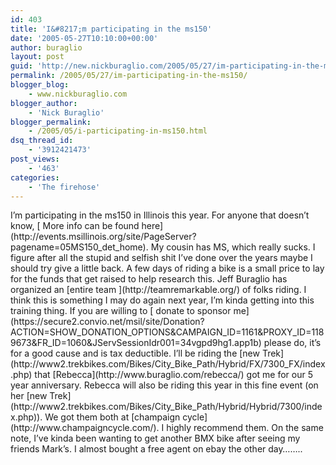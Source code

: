```yaml
---
id: 403
title: 'I&#8217;m participating in the ms150'
date: '2005-05-27T10:10:00+00:00'
author: buraglio
layout: post
guid: 'http://new.nickburaglio.com/2005/05/27/im-participating-in-the-ms150/'
permalink: /2005/05/27/im-participating-in-the-ms150/
blogger_blog:
    - www.nickburaglio.com
blogger_author:
    - 'Nick Buraglio'
blogger_permalink:
    - /2005/05/i-participating-in-ms150.html
dsq_thread_id:
    - '3912421473'
post_views:
    - '463'
categories:
    - 'The firehose'
---
```


<div></div>I’m participating in the ms150 in Illinois this year. For anyone that doesn’t know, [ More info can be found here](http://events.msillinois.org/site/PageServer?pagename=05MS150_det_home). My cousin has MS, which really sucks. I figure after all the stupid and selfish shit I’ve done over the years maybe I should try give a little back. A few days of riding a bike is a small price to lay for the funds that get raised to help research this.  
Jeff Buraglio has organized an [entire team ](http://teamremarkable.org/) of folks riding. I think this is something I may do again next year, I’m kinda getting into this training thing. If you are willing to [ donate to sponsor me](https://secure2.convio.net/msil/site/Donation?ACTION=SHOW_DONATION_OPTIONS&CAMPAIGN_ID=1161&PROXY_ID=1189673&FR_ID=1060&JServSessionIdr001=34vgpd9hg1.app1b) please do, it’s for a good cause and is tax deductible.  
I’ll be riding the [new Trek](http://www2.trekbikes.com/Bikes/City_Bike_Path/Hybrid/FX/7300_FX/index.php) that [Rebecca](http://www.buraglio.com/rebecca/) got me for our 5 year anniversary. Rebecca will also be riding this year in this fine event (on her [new Trek](http://www2.trekbikes.com/Bikes/City_Bike_Path/Hybrid/Hybrid/7300/index.php)). We got them both at [champaign cycle](http://www.champaigncycle.com/). I highly recommend them.  
On the same note, I’ve kinda been wanting to get another BMX bike after seeing my friends Mark’s. I almost bought a free agent on ebay the other day……..

<div></div><div class="sharedaddy sd-sharing-enabled"><div class="robots-nocontent sd-block sd-social sd-social-icon-text sd-sharing"></div></div><div class="sharedaddy sd-block sd-like jetpack-likes-widget-wrapper jetpack-likes-widget-unloaded" id="like-post-wrapper-48284323-403-58a11d01a0245"></div>